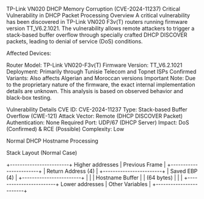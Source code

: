 TP-Link VN020 DHCP Memory Corruption (CVE-2024-11237)
Critical Vulnerability in DHCP Packet Processing
Overview
A critical vulnerability has been discovered in TP-Link VN020 F3v(T) routers running firmware version TT_V6.2.1021. The vulnerability allows remote attackers to trigger a stack-based buffer overflow through specially crafted DHCP DISCOVER packets, leading to denial of service (DoS) conditions.

Affected Devices:

Router Model: TP-Link VN020-F3v(T)
Firmware Version: TT_V6.2.1021
Deployment: Primarily through Tunisie Telecom and Topnet ISPs
Confirmed Variants: Also affects Algerian and Moroccan versions
Important Note: Due to the proprietary nature of the firmware, the exact internal implementation details are unknown. This analysis is based on observed behavior and black-box testing.

Vulnerability Details
CVE ID: CVE-2024-11237
Type: Stack-based Buffer Overflow (CWE-121)
Attack Vector: Remote (DHCP DISCOVER Packet)
Authentication: None Required
Port: UDP/67 (DHCP Server)
Impact: DoS (Confirmed) & RCE (Possible)
Complexity: Low



Normal DHCP Hostname Processing

Stack Layout (Normal Case)

+------------------------+ Higher addresses
|     Previous Frame     |
+------------------------+
|   Return Address (4)   |
+------------------------+
|    Saved EBP (4)       |
+------------------------+
|                        |
|   Hostname Buffer      |
|      (64 bytes)        |
|                        |
+------------------------+ Lower addresses
|    Other Variables     |
+------------------------+

